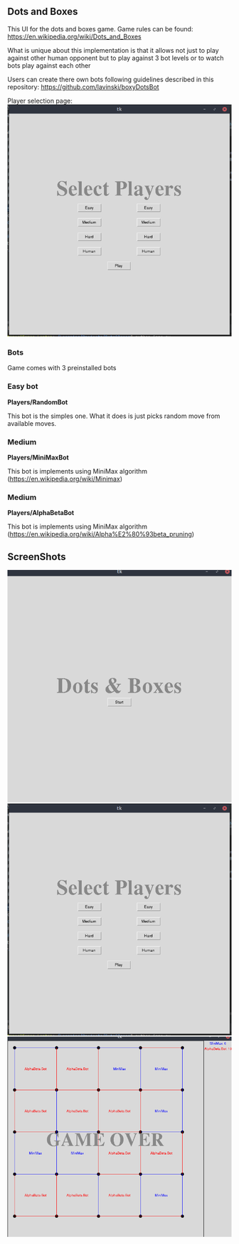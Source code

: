 ## Dots and Boxes

This UI for the dots and boxes game. Game rules can be found:
https://en.wikipedia.org/wiki/Dots_and_Boxes

What is unique about this implementation is that it allows not just to play against other human opponent 
but to play against 3 bot levels or to watch bots play against each other

Users can create there own bots following guidelines described in this repository:
https://github.com/lavinski/boxyDotsBot

Player selection page:
![PlayerSelection](Screenshots/playerselection.png?raw=true "Player Selection page")

### Bots
Game comes with 3 preinstalled bots

### Easy bot
**Players/RandomBot**

This bot is the simples one. What it does is just picks random move from available moves.

### Medium
**Players/MiniMaxBot**

This bot is implements using MiniMax algorithm (https://en.wikipedia.org/wiki/Minimax)

### Medium
**Players/AlphaBetaBot**

This bot is implements using MiniMax algorithm (https://en.wikipedia.org/wiki/Alpha%E2%80%93beta_pruning)

## ScreenShots
![BoxyDotsGame](Screenshots/dotsandboxes.png?raw=true "Dots and boxes")
![PlayerSelection](Screenshots/playerselection.png?raw=true "Player Selection page")
![GameExample](Screenshots/gameexample.png?raw=true "Game example")
